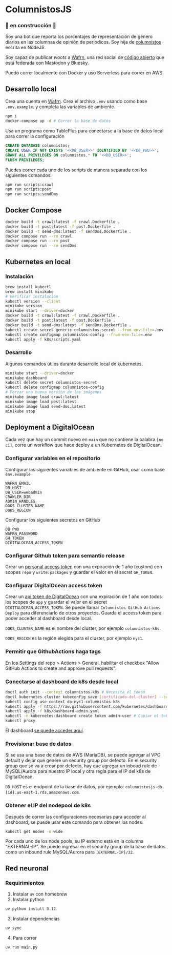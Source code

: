 # ColumnistosJS

### 🔨 en construcción 🚧

Soy una bot que reporta los porcentajes de representación de género diarios en las columnas de opinión de periódicos. Soy hija de [columnistos](https://github.com/columnistos/columnistos) escrita en NodeJS.

Soy capaz de publicar _woots_ a [Wafrn](https://app.wafrn.net/blog/columnistoscr), una red social de [código abierto](https://github.com/gabboman/wafrn) que está federada con Mastodon y Bluesky.

Puedo correr localmente con Docker y uso Serverless para correr en AWS.

## Desarrollo local

Crea una cuenta en [Wafrn](https://app.wafrn.net). Crea el archivo `.env` usando como base `.env.example`.
y completa las variables de ambiente.

```bash
npm i
docker-compose up -d # Correr la base de datos
```

Usa un programa como TablePlus para conectarse a la base de datos local para correr la configuración

```sql
CREATE DATABASE columnistos;
CREATE USER IF NOT EXISTS '<<DB_USER>>' IDENTIFIED BY '<<DB_PWD>>';
GRANT ALL PRIVILEGES ON columnistos.* TO '<<DB_USER>>';
FLUSH PRIVILEGES;
```

Puedes correr cada uno de los scripts de manera separada con los siguientes comandos:

```bash
npm run scripts:crawl
npm run scripts:post
npm run scripts:sendDms
```

## Docker Compose

```bash
docker build -t crawl:latest -f crawl.Dockerfile .
docker build -t post:latest -f post.Dockerfile .
docker build -t send-dms:latest -f sendDms.Dockerfile .
docker compose run --rm crawl
docker compose run --rm post
docker compose run --rm sendDms
```

## Kubernetes en local

### Instalación

```bash
brew install kubectl
brew install minikube
# Verificar instalación
kubectl version --client
minikube version
minikube start --driver=docker
docker build -t crawl:latest -f crawl.Dockerfile .
docker build -t post:latest -f post.Dockerfile .
docker build -t send-dms:latest -f sendDms.Dockerfile .
kubectl create secret generic columnistos-secret --from-env-file=.env
kubectl create configmap columnistos-config --from-env-file=.env
kubectl apply -f k8s/scripts.yaml
```

### Desarrollo

Algunos comandos útiles durante desarrollo local de kubernetes.

```bash
minikube start --driver=docker
minikube dashboard
kubectl delete secret columnistos-secret
kubectl delete configmap columnistos-config
# Forzar una nueva versión de las imágenes
minikube image load crawl:latest
minikube image load post:latest
minikube image load send-dms:latest
minikube stop
```

## Deployment a DigitalOcean

Cada vez que hay un commit nuevo en `main` que no contiene la palabra `[no ci]`, corre un workflow que hace deploy a un Kubernetes de DigitalOcean.

### Configurar variables en el repositorio

Configurar las siguientes variables de ambiente en GitHub, usar como base `env.example`

```
WAFRN_EMAIL
DB_HOST
DB_USER=webadmin
CRAWLER_DIR
ADMIN_HANDLES
DOKS_CLUSTER_NAME
DOKS_REGION
```

Configurar los siguientes secretos en GitHub

```
DB_PWD
WAFRN_PASSWORD
GH_TOKEN
DIGITALOCEAN_ACCESS_TOKEN
```

### Configurar Github token para semantic release

Crear un [personal access token](https://github.com/settings/tokens/new) con una expiración de 1 año (custom) con scopes `repo` y `write:packages` y guardar el valor en el secret `GH_TOKEN`.

### Configurar DigitalOcean access token

Crear un [api token de DigitalOcean](https://cloud.digitalocean.com/account/api/tokens?i=641bf2) con una expiración de 1 año con todos los scopes de `app` y guardar el valor en el secret `DIGITALOCEAN_ACCESS_TOKEN`. Se puede llamar `Columnistos GitHub Actions Deploy` para diferenciarlo de otros proyectos. Guarda el access token para poder acceder al dashboard desde local.

`DOKS_CLUSTER_NAME` es el nombre del cluster, por ejemplo `columnistos-k8s`.

`DOKS_REGION` es la región elegida para el cluster, por ejemplo `nyc1`.

### Permitir que GithubActions haga tags

En los Settings del repo > Actions > General, habilitar el checkbox "Allow GitHub Actions to create and approve pull requests".

### Conectarse al dashboard de k8s desde local

```bash
doctl auth init --context columnistos-k8s # Necesita el token
doctl kubernetes cluster kubeconfig save [certificado-del-cluster] --context columnistos-k8s
kubectl config use-context do-nyc1-columnistos-k8s
kubectl apply -f https://raw.githubusercontent.com/kubernetes/dashboard/v2.7.0/aio/deploy/recommended.yaml
kubectl apply -f k8s/dashboard-admin.yaml
kubectl -n kubernetes-dashboard create token admin-user # Copiar el token para iniciar sesión en el dashboard.
kubectl proxy
```

El dashboard [se puede acceder aquí](http://localhost:8001/api/v1/namespaces/kubernetes-dashboard/services/https:kubernetes-dashboard:/proxy/).

### Provisionar base de datos

Si se usa una base de datos de AWS (MariaDB), se puede agregar al VPC default y dejar que genere un security group por defecto. En el security group que se va a crear por defecto, hay que agregar un inboud rule de MySQL/Aurora para nuestro IP local y otra regla para el IP del k8s de DigitalOcean.

`DB_HOST` es el endpoint de la base de datos, por ejemplo: `columnistosjs-db.[id].us-east-1.rds.amazonaws.com`.

### Obtener el IP del nodepool de k8s

Después de correr las configuraciones necesarias para acceder al dashboard, se puede usar este comando para obtener los nodes.

```bash
kubectl get nodes -o wide
```

Por cada uno de los node pools, su IP externo está en la columna "EXTERNAL-IP". Se puede ingresar en el security group de la base de datos como un inbound rule MySQL/Aurora para `[EXTERNAL-IP]/32`.

## Red neuronal

### Requirimientos

1. Instalar `uv` con homebrew
2. Instalar python

```bash
uv python install 3.12
```

3. Instalar dependencias

```bash
uv sync
```

4. Para correr

```bash
uv run main.py
```
